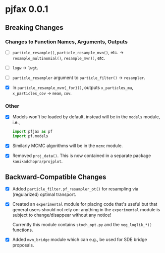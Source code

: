 # pjfax 0.0.1

## Breaking Changes

### Changes to Function Names, Arguments, Outputs

- [ ] `particle_resample()`, `particle_resample_mvn()`, etc. -> `resample_multinomial()`, `resample_mvn()`, etc.

- [ ] `logw` -> `lwgt`.

- [ ] `particle_resampler` argument to `particle_filter()` -> `resampler`.

- [x] In `particle_resample_mvn{_for}()`, outputs `x_particles_mu`, `x_particles_cov` -> `mean`, `cov`.

### Other

- [x] Models won't be loaded by default, instead will be in the `models` module, i.e.,

	```python
	import pfjax as pf
	import pf.models
	```
	
- [x] Similarly MCMC algorithms will be in the `mcmc` module. 

- [x] Removed `proj_data()`.  This is now contained in a separate package `kanikadchopra/projplot`.

## Backward-Compatible Changes

- [x] Added `particle_filter.pf_resampler_ot()` for resampling via (regularized) optimal transport.

- [x] Created an `experimental` module for placing code that's useful but that general users should not rely on: anything in the `experimental` module is subject to change/disappear without any notice!

	Currently this module contains `stoch_opt.py` and the `neg_loglik_*()` functions.

- [x] Added `mvn_bridge` module which can e.g., be used for SDE bridge proposals.

